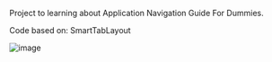 Project to learning about Application Navigation Guide For Dummies.

Code based on: SmartTabLayout


![image](https://user-images.githubusercontent.com/72364037/174711681-649b6142-1a40-4d50-8856-83434a32b26d.png)
